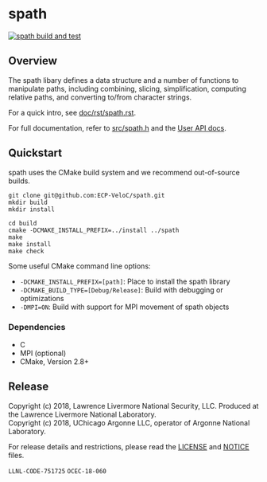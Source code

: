 # spath

[![spath build and test](https://github.com/ECP-VeloC/spath/actions/workflows/build-and-test.yml/badge.svg)](https://github.com/ECP-VeloC/spath/actions/workflows/build-and-test.yml)

## Overview

The spath libary defines a data structure and a number of functions to manipulate paths,
including combining, slicing, simplification,
computing relative paths, and converting to/from character strings.

For a quick intro, see [doc/rst/spath.rst](doc/rst/spath.rst).

For full documentation, refer to [src/spath.h](src/spath.h) and the [User API docs](https://ecp-veloc.github.io/component-user-docs/group__spath.html).

## Quickstart

spath uses the CMake build system and we recommend out-of-source builds.

```shell
git clone git@github.com:ECP-VeloC/spath.git
mkdir build
mkdir install

cd build
cmake -DCMAKE_INSTALL_PREFIX=../install ../spath
make
make install
make check
```

Some useful CMake command line options:

- `-DCMAKE_INSTALL_PREFIX=[path]`: Place to install the spath library
- `-DCMAKE_BUILD_TYPE=[Debug/Release]`: Build with debugging or optimizations
- `-DMPI=ON`: Build with support for MPI movement of spath objects

### Dependencies

  - C
  - MPI (optional)
  - CMake, Version 2.8+

## Release

Copyright (c) 2018, Lawrence Livermore National Security, LLC.
Produced at the Lawrence Livermore National Laboratory.
<br>
Copyright (c) 2018, UChicago Argonne LLC, operator of Argonne National Laboratory.


For release details and restrictions, please read the [LICENSE](LICENSE) and [NOTICE](NOTICE) files.

`LLNL-CODE-751725` `OCEC-18-060`
